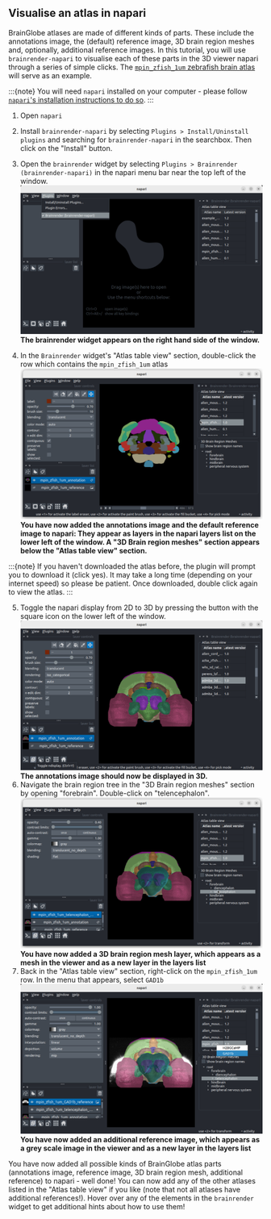 ## Visualise an atlas in napari

BrainGlobe atlases are made of different kinds of parts. These include the annotations image, the (default) reference image, 3D brain region meshes and, optionally, additional reference images. In this tutorial, you will use `brainrender-napari` to visualise each of these parts in the 3D viewer napari through a series of simple clicks. The [`mpin_zfish_1um` zebrafish brain atlas](https://doi.org/10.1016/j.neuron.2019.04.034) will serve as an example. 

:::{note}
You will need `napari` installed on your computer - please follow [`napari`'s installation instructions to do so](https://napari.org/stable/tutorials/fundamentals/installation.html).
:::

1. Open `napari`
2. Install `brainrender-napari` by selecting `Plugins > Install/Uninstall plugins` and searching for `brainrender-napari` in the searchbox. Then click on the "Install" button.
3. Open the `brainrender` widget by selecting `Plugins > Brainrender (brainrender-napari)` in the napari menu bar near the top left of the window. 
![brainrender widget](./images/brainrender-napari/plugin-menu-brainrender-napari.png)
**The brainrender widget appears on the right hand side of the window.**

4. In the `Brainrender` widget's "Atlas table view" section, double-click the row which contains the `mpin_zfish_1um` atlas
![brainrender widget with added annotations](./images/brainrender-napari/added-brainrender-napari.png)
**You have now added the annotations image and the default reference image to napari: They appear as layers in the napari layers list on the lower left of the window. A "3D Brain region meshes" section appears below the "Atlas table view" section.**

:::{note}
If you haven't downloaded the atlas before, the plugin will prompt you to download it (click yes). It may take a long time
(depending on your internet speed) so please be patient. Once downloaded, double click again to view the atlas.
:::

5. Toggle the napari display from 2D to 3D by pressing the button with the square icon on the lower left of the window.
![brainrender widget with 3d display](./images/brainrender-napari/toggle-ndisplay-brainrender-napari.png)
**The annotations image should now be displayed in 3D.**
6. Navigate the brain region tree in the "3D Brain region meshes" section by opening "forebrain". Double-click on "telencephalon".
![brainrender widget with region mesh](./images/brainrender-napari/add-region-brainrender-napari.png)
 **You have now added a 3D brain region mesh layer, which appears as a mesh in the viewer and as a new layer in the layers list**
7. Back in the "Atlas table view" section, right-click on the `mpin_zfish_1um` row. In the menu that appears, select `GAD1b`
![brainrender widget with additional reference](./images/brainrender-napari/additional-reference-brainrender-napari.png)
**You have now added an additional reference image, which appears as a grey scale image in the viewer and as a new layer in the layers list**

You have now added all possible kinds of BrainGlobe atlas parts (annotations image, reference image, 3D brain region mesh, additional reference) to napari - well done! You can now add any of the other atlases listed in the "Atlas table view" if you like (note that not all atlases have additional references!). Hover over any of the elements in the `brainrender` widget to get additional hints about how to use them!